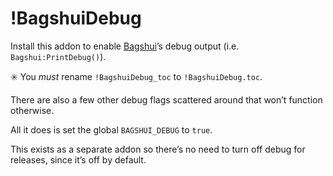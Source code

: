 # !BagshuiDebug
Install this addon to enable [Bagshui](https://github.com/veechs/Bagshui)’s debug output (i.e. `Bagshui:PrintDebug()`).

✳️ You *must* rename `!BagshuiDebug_toc` to `!BagshuiDebug.toc`.

There are also a few other debug flags scattered around that won’t function otherwise.

All it does is set the global `BAGSHUI_DEBUG` to `true`.

This exists as a separate addon so there’s no need to turn off debug for releases, since it’s off by default.
